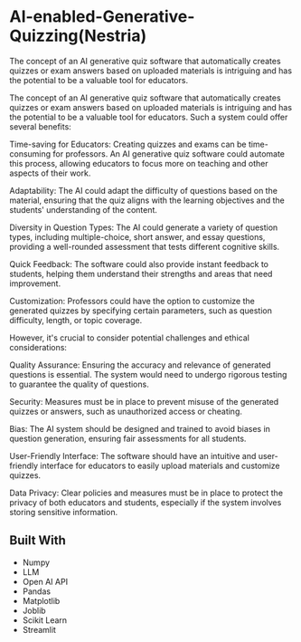 # AI-enabled-Generative-Quizzing(Nestria)
The concept of an AI generative quiz software that automatically creates quizzes or exam answers based on uploaded materials is intriguing and has the potential to be a valuable tool for educators.

The concept of an AI generative quiz software that automatically creates quizzes or exam answers based on uploaded materials is intriguing and has the potential to be a valuable tool for educators. Such a system could offer several benefits:

Time-saving for Educators: Creating quizzes and exams can be time-consuming for professors. An AI generative quiz software could automate this process, allowing educators to focus more on teaching and other aspects of their work.

Adaptability: The AI could adapt the difficulty of questions based on the material, ensuring that the quiz aligns with the learning objectives and the students' understanding of the content.

Diversity in Question Types: The AI could generate a variety of question types, including multiple-choice, short answer, and essay questions, providing a well-rounded assessment that tests different cognitive skills.

Quick Feedback: The software could also provide instant feedback to students, helping them understand their strengths and areas that need improvement.

Customization: Professors could have the option to customize the generated quizzes by specifying certain parameters, such as question difficulty, length, or topic coverage.

However, it's crucial to consider potential challenges and ethical considerations:

Quality Assurance: Ensuring the accuracy and relevance of generated questions is essential. The system would need to undergo rigorous testing to guarantee the quality of questions.

Security: Measures must be in place to prevent misuse of the generated quizzes or answers, such as unauthorized access or cheating.

Bias: The AI system should be designed and trained to avoid biases in question generation, ensuring fair assessments for all students.

User-Friendly Interface: The software should have an intuitive and user-friendly interface for educators to easily upload materials and customize quizzes.

Data Privacy: Clear policies and measures must be in place to protect the privacy of both educators and students, especially if the system involves storing sensitive information.

## Built With
- Numpy
- LLM
- Open AI API
- Pandas
- Matplotlib
- Joblib
- Scikit Learn
- Streamlit


